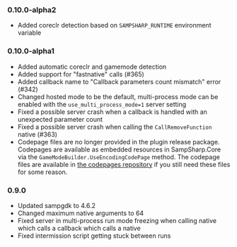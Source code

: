 ### 0.10.0-alpha2
- Added coreclr detection based on `SAMPSHARP_RUNTIME` environment variable

### 0.10.0-alpha1
- Added automatic coreclr and gamemode detection
- Added support for "fastnative" calls (#365)
- Added callback name to "Callback parameters count mismatch" error (#342)
- Changed hosted mode to be the default, multi-process mode can be enabled with the `use_multi_process_mode=1` server setting
- Fixed a possible server crash when a callback is handled with an unexpected parameter count
- Fixed a possible server crash when calling the `CallRemoveFunction` native (#363)
- Codepage files are no longer provided in the plugin release package. Codepages are available as embedded resources in SampSharp.Core via the `GameModeBuilder.UseEncodingCodePage` method. The codepage files are available in [the codepages repository](https://github.com/SampSharp/codepages) if you still need these files for some reason.

### 0.9.0
- Updated sampgdk to 4.6.2
- Changed maximum native arguments to 64
- Fixed server in multi-process run mode freezing when calling native which calls a callback which calls a native
- Fixed intermission script getting stuck between runs

